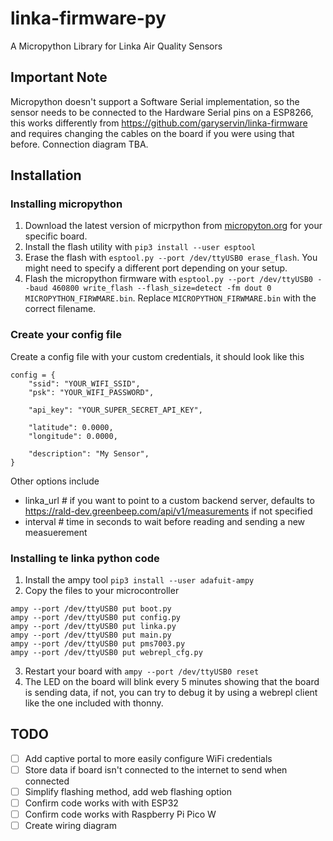 # linka-firmware-py
A Micropython Library for Linka Air Quality Sensors

## Important Note
Micropython doesn't support a Software Serial implementation, so the sensor needs to be connected to the Hardware Serial pins on a ESP8266, this works differently from https://github.com/garyservin/linka-firmware and requires changing the cables on the board if you were using that before. Connection diagram TBA.

## Installation
### Installing micropython
1. Download the latest version of micrpython from [micropyton.org](https://micropython.org/download/) for your specific board. 
2. Install the flash utility with `pip3 install --user esptool`
3. Erase the flash with `esptool.py --port /dev/ttyUSB0 erase_flash`. You might need to specify a different port depending on your setup.
4. Flash the micropython firmware with ```esptool.py --port /dev/ttyUSB0 --baud 460800 write_flash --flash_size=detect -fm dout 0 MICROPYTHON_FIRWMARE.bin```. Replace `MICROPYTHON_FIRWMARE.bin` with the correct filename.

### Create your config file
Create a config file with your custom credentials, it should look like this
```
config = {
    "ssid": "YOUR_WIFI_SSID",
    "psk": "YOUR_WIFI_PASSWORD",

    "api_key": "YOUR_SUPER_SECRET_API_KEY",

    "latitude": 0.0000,
    "longitude": 0.0000,

    "description": "My Sensor",
}
```
Other options include
- linka_url   # if you want to point to a custom backend server, defaults to https://rald-dev.greenbeep.com/api/v1/measurements if not specified
- interval    # time in seconds to wait before reading and sending a new measuerement

### Installing te linka python code
1. Install the ampy tool `pip3 install --user adafuit-ampy`
2. Copy the files to your microcontroller
```
ampy --port /dev/ttyUSB0 put boot.py
ampy --port /dev/ttyUSB0 put config.py
ampy --port /dev/ttyUSB0 put linka.py
ampy --port /dev/ttyUSB0 put main.py
ampy --port /dev/ttyUSB0 put pms7003.py
ampy --port /dev/ttyUSB0 put webrepl_cfg.py
```
3. Restart your board with `ampy --port /dev/ttyUSB0 reset`
4. The LED on the board will blink every 5 minutes showing that the board is sending data, if not, you can try to debug it by using a webrepl client like the one included with thonny.

## TODO
- [ ] Add captive portal to more easily configure WiFi credentials
- [ ] Store data if board isn't connected to the internet to send when connected
- [ ] Simplify flashing method, add web flashing option
- [ ] Confirm code works with with ESP32
- [ ] Confirm code works with Raspberry Pi Pico W
- [ ] Create wiring diagram
